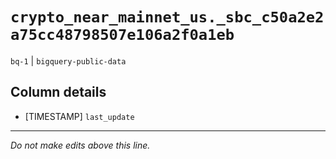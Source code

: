 # `crypto_near_mainnet_us._sbc_c50a2e2a75cc48798507e106a2f0a1eb`
`bq-1` | `bigquery-public-data`

## Column details
* [TIMESTAMP] `last_update`

-------------------------------------------------------------------------------
*Do not make edits above this line.*
